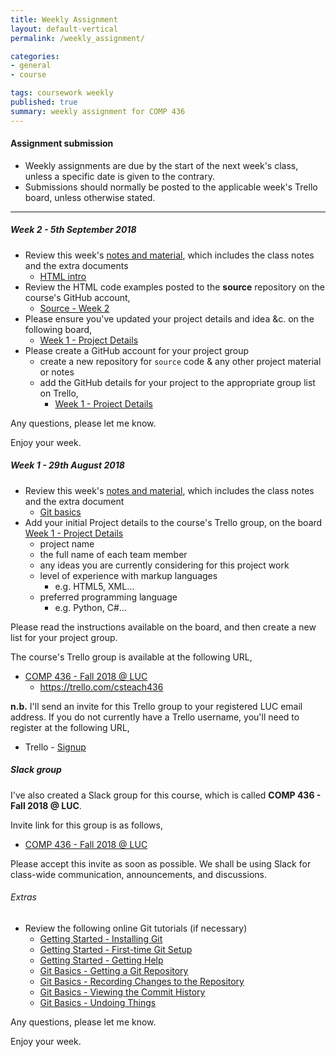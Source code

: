 ```yaml
---
title: Weekly Assignment
layout: default-vertical
permalink: /weekly_assignment/

categories:
- general
- course

tags: coursework weekly
published: true
summary: weekly assignment for COMP 436
---
```


#### Assignment submission
* Weekly assignments are due by the start of the next week's class, unless a specific date is given to the contrary.
* Submissions should normally be posted to the applicable week's Trello board, unless otherwise stated.

***

<!--
#### Week 15 - 6th December 2017

* Please complete your group's final project report
  * suggested report length approximately 10 pages
* Further details can be found in the following outline
  * [Final Report Outline](/assets/docs/extras/comp436-final-report-outline-2017.pdf)
* Report must be submitted by 4.15pm on Wednesday 13th December 2017
   * send a PDF copy to [nhayward@luc.edu](mailto:nhayward@luc.edu?subject=COMP436 - Final Report)
* Please share with me a copy of your group's final code. This may include the following options,
  * GitHub

**NB:** Don't forget to add details of each member's contributions to the project in this report. If you prefer, you may submit an individual report for this contribution outline to [nhayward@luc.edu](mailto:nhayward@luc.edu?subject=COMP436 - Individual Final Report)

Any questions, please let me know.

Enjoy your week.

##### Week 14 - 29th November 2017
* Review this week's [notes and material](/notes), which includes the class notes and the following extra document,
  * [Final Report Outline](/assets/docs/extras/comp436-final-report-outline-2017.pdf)
* Review the TEI XML code examples posted to the **source** repository on the course's GitHub account,
  * [Source - Week 14](https://github.com/csteach436/source/tree/master/week14)
* Review the final report outline
  * [Final Report Outline](/assets/docs/extras/comp436-final-report-outline-2017.pdf)
* Please prepare your group's project presentation for Wednesday 6th December 2017
  * as detailed in previous classes, this presentation should be an outline of your final group project
  * please consult the [coursework](/coursework) page for further details
  * each presentation should be a maximum of 10 minutes in length

If there are any special hardware or software requirements for next week's presentation, please let me know before Wednesday 6th December 2017.

Any questions, please let me know.

Enjoy your week.

##### Week 13 - 22nd November 2017
* N/A

##### Week 12 - 15th November 2017
* Review this week's [notes and material](/notes), which includes the class notes
* Review the TEI XML code examples posted to the **source** repository on the course's GitHub account,
  * [Source - Week 12](https://github.com/csteach436/source/tree/master/week12)
* Please complete the exercise on the penultimate page of this week's [course notes](/assets/docs/2017/Comp436-week12.pdf),
  * try to expand upon the example created at the end of this week's class
  * consider extra TEI elements and attributes applicable to the encoded text
  * send me a copy of this work in a private message on Slack
* Please add the following details to [Week 12 - Project Schema](https://trello.com/b/nGHYg5mm/week-12-project-schema) board on Trello,
  * using TEI as an example, please consider and outline the following for your project's *schema*
    * semantic groupings for elements and attributes
    * textual phenomena, including
      * analytical features
      * logical and semantic features
    * non-textual phenomena (where applicable)

Any questions, please let me know.

Enjoy your week.

##### Week 11 - 8th November 2017
* Review this week's [notes and material](/notes), which includes the class notes
* Review the XML and XSL code examples posted to the **source** repository on the course's GitHub account,
  * [Source - Week 11](https://github.com/csteach436/source/tree/master/week11)
* Please send me a copy of your group's completed class exercises from this week's course notes
  * push to a directory on your group's GitHub account
* Please prepare your example XML and XSLT class exercises ready for a brief presentation
  * this will be a brief *show and tell* demo of the work completed in class
  * demo will be at the start of the next class
* Please contribute to this week's class discussion on Slack, **#discussion-week11**, for the following TEI-based project, [Folger Digital Texts](http://www.folgerdigitaltexts.org/)
  * please consider the project's general structure and presentation of rendered texts
  * how does this project use XML and the encoded texts?
  * how does the project use TEI?
  * what is the role of metadata in this project?
  * what do you like or dislike about the general usage of texts?
  * add any other thoughts or comments on this project...

Any questions, please let me know.

Enjoy your week.

##### Week 10 - 1st November 2017
* Review this week's [notes and material](/notes), which includes the class notes
* Review the XML and XSL code examples posted to the **source** repository on the course's GitHub account,
  * [Source - Week 10](https://github.com/csteach436/source/tree/master/week10)
* Please send me a copy of your group's completed class exercises from this week's course notes
  * push to a directory on your group's GitHub account
* Please contribute to this week's class discussion on Slack, **#discussion-week10**, for the following XML-based project, [Mark Twain Project Online](http://www.marktwainproject.org/homepage.html)
  * please consider the general structure of this project
  * how does it present its textual documents?
  * which site features do you like and dislike? why?
  * how do they use filters, sort, and search to help present their project material?
  * how do they combine their material within the structure of the project? i.e. textual documents (transcriptions) and the accompanying images
  * add any other thoughts or comments on this project...

Any questions, please let me know.

Enjoy your week.

##### Week 9 - 25th October 2017
* Review this week's [notes and material](/notes), which includes the class notes
* Review the XML and XSL code examples posted to the **source** repository on the course's GitHub account,
  * [Source - Week 9](https://github.com/csteach436/source/tree/master/week9)
* Please send me a copy of your group's completed class exercises from this week's course notes
  * push to a directory on your group's GitHub account
* Prepare for a quiz, which is scheduled for the end of next week's class
  * quiz will include material from the course, class, and extra notes for weeks 1 to 9 inclusive
  * quiz will be approximately 45 minutes in length
  * questions will be multiple choice
  * please bring your laptop or other internet connected device to class
  * this quiz uses an online Google Form
    * **NB:** you'll need a Google account to register for the quiz

Any questions, please let me know.

Enjoy your week.

##### Week 8 - 18th October 2017
* Complete the following peer review forms individually for the DEV Week projects and presentations
  * [1 - Group A](https://goo.gl/forms/Obq11LW60LDZ5C8Q2)
  * [2 - Group C](https://goo.gl/forms/GMEOmoPImk90dlLY2)
  * [3 - Group D](https://goo.gl/forms/Z636WcbWjOtfd1hG2)
  * [4 - Group E](https://goo.gl/forms/ywitYA0prZGTKxgl1)
  * [5 - Group F](https://goo.gl/forms/okAWCy1BJTR4PUVv1)
* Complete these peer review forms by **Wednesday 25th October 2017** at the latest
  * please complete these forms individually, and **NOT** as a project group
* You may use the new **Slack** channel, **#dev-week-review**, for posting any questions, comments, or other information regarding these peer reviews for the DEV Week
* Please add your DEV week presentation files, notes, &c. to the following board on Trello,
  * [Week 8 - DEV Week Presentation Files](https://trello.com/b/3NqdVhUk/week-8-dev-week-presentation-files)
  * Please add these files as soon as possible, and by **Wednesday 25th October 2017** at the latest
  * instructions are included as a list on the above board
* Please share your completed DEV Week code, and any associated files or data, with myself
  * code &c. should be pushed to your group's repository on GitHub
  * please share these files by **Wednesday 25th October 2017** at the latest
* Complete the following Trello board,
  * [Week 8 - DEV Week Contributions](https://trello.com/b/aAOL5p9R/week-8-dev-week-contributions)
  * this board is **important** - it will help to establish member contributions for the DEV week project
  * please complete this requirement by **Wednesday 25th October 2017** at the latest

Any questions, please let me know.

Enjoy your week.

##### Week 6 - 4th October 2017
* Review this week's [notes and material](/notes), which includes the class notes
* Review the XML and XSL code examples posted to the **source** repository on the course's GitHub account,
  * [Source - Week 6](https://github.com/csteach436/source/tree/master/week6)
* Please send me a copy of your group's completed class exercises from this week's course notes
  * push to a directory on your group's GitHub account
* Please ensure all class exercises for your group are now up to date
  * push any outstanding copies of class exercises to your group's GitHub account
* Please start to prepare your DEV week group project and demonstration, as outlined in this week's class
  * further details can be found on pages 3, 4, and 5 of this week's class [notes](/assets/docs/2017/Comp436-week6.pdf)
  * details are also available in the [Coursework](/coursework/#assessment2) section of this site
* Please add updates on your group's project development to the course's Trello group,
  * [Week 6 - DEV Week](https://trello.com/b/S85UuzAN/week-6-dev-week)
  * I've added instructions on this board.

**n.b.** **NO** formal class next week - work as a group on your DEV Week project.

Enjoy your DEV Week and mid-semester break.

##### Week 5 - 27th September 2017
* Review this week's [notes and material](/notes), which includes the class notes
* Review the XML and XSL code examples posted to the **source** repository on the course's GitHub account,
  * [Source - Week 5](https://github.com/csteach436/source/tree/master/week5)
* Please send me a copy of your group's completed class exercises, *Exercise 1 to 5* in this week's course notes. Either,
  * push to a directory on your group's GitHub account, or
  * attach these files as an attachment to an email message
* Please add the following examples to [Week 5 - Markup Examples](https://trello.com/b/aszKKWLM/week-5-markup-examples) board on Trello,
  * using usage examples from Week 3 and Week 4 start *marking up* documents using your project's preferred markup language
      * e.g. XML
  * documents should at least meet requirements for *well-formed*...
  * test initial processing with XSL or equivalent processing/parsing for your chosen markup language
      * add a note on chosen processor/parser, and why...
  * add these documents as attachments to this board
      * push a copy to your group's GitHub account (e.g. in a directory named 'week 5')

Any questions, please let me know.

Enjoy your week.

##### Week 4 - 20th September 2017
* Review this week's [notes and material](/notes), which includes the class notes and the following extra documents,
  * [CSS intro](/assets/docs/extras/css-intro.pdf)
  * [CSS basics](/assets/docs/extras/css-basics.pdf)
* Review the HTML and XML code examples posted to the **source** repository on the course's GitHub account,
  * [Source - Week 4](https://github.com/csteach436/source/tree/master/week4)
* Please add the following details to the [Week 4 - Usage Examples](https://trello.com/b/QsXAFquW/week-4-usage-examples) board on Trello,
  * consider usage examples for media content outlined for [Week 3 - Project Material](https://trello.com/b/xKweONJK/week-3-project-material) on Trello
    * i.e. what might a user want to do with this content?
    * are the user requirements for this content the same as the project?
      * i.e. structured and organised data to present information, searching, cataloguing, &c. compared with viewing and searching by a user...
    * add any other research conducted to date...

Any questions, please let me know.

Enjoy your week.

##### Week 3 - 13th September 2017
* Review this week's [notes and material](/notes), which includes the class notes and the following extra document,
  * [HTML DOM intro](/assets/docs/extras/html-dom-intro.pdf)
* Review the HTML and XML code examples posted to the **source** repository on the course's GitHub account,
  * [Source - Week 3](https://github.com/csteach436/source/tree/master/week%203)
* Please add the following details to the [Week 3 - Project Material](https://trello.com/b/xKweONJK/week-3-project-material) board on Trello,
  * any media collected and researched for your project
    * e.g. texts, video, audio...
  * metadata applicable to this material
    * think about *title*, *description*, *author*, *place*, *creator*...and so on
    * usage examples for this media content
    * i.e. what might a user want to do with this content?
    * are the user requirements for this content the same as the project?
      * i.e. structured and organised data to present information, searching, cataloguing, &c. compared with viewing and searching by a user...
  * any other research conducted to date...

Any questions, please let me know.

Enjoy your week.

-->

##### Week 2 - 5th September 2018

* Review this week's [notes and material](/notes), which includes the class notes and the extra documents
  * [HTML intro](/assets/docs/extras/html-intro.pdf)
* Review the HTML code examples posted to the **source** repository on the course's GitHub account,
  * [Source - Week 2](https://github.com/csteach436/source/tree/master/week%202)
* Please ensure you've updated your project details and idea &c. on the following board,
  * [Week 1 - Project Details](https://trello.com/b/YOu07xPZ)
* Please create a GitHub account for your project group
  * create a new repository for `source` code & any other project material or notes
  * add the GitHub details for your project to the appropriate group list on Trello,
    * [Week 1 - Project Details](https://trello.com/b/YOu07xPZ)

Any questions, please let me know.

Enjoy your week.


##### Week 1 - 29th August 2018

* Review this week's [notes and material](/notes), which includes the class notes and the extra document
  * [Git basics](/assets/docs/extras/git-basics.pdf)
* Add your initial Project details to the course's Trello group, on the board [Week 1 - Project Details](https://trello.com/b/YOu07xPZ)
  * project name
  * the full name of each team member
  * any ideas you are currently considering for this project work
  * level of experience with markup languages
    * e.g. HTML5, XML...
  * preferred programming language
    * e.g. Python, C#...

Please read the instructions available on the board, and then create a new list for your project group.

The course's Trello group is available at the following URL,

* [COMP 436 - Fall 2018 @ LUC](https://trello.com/csteach436)
  * https://trello.com/csteach436

**n.b.** I'll send an invite for this Trello group to your registered LUC email address. If you do not currently have a Trello username, you'll need to register at the following URL,

* Trello - [Signup](https://trello.com/signup)

##### Slack group
I've also created a Slack group for this course, which is called **COMP 436 - Fall 2018 @ LUC**.

Invite link for this group is as follows,

  * [COMP 436 - Fall 2018 @ LUC](https://join.slack.com/t/csteach436-2018/shared_invite/enQtNDI1MDQ0ODI2NDU1LTM4MTY2NTc0OTI1MGY3YmZmZmQ2NGM2ODI3NTRlNGZjMzAwNmE1NzU0NDRmMDQwN2FiNTJhMjljYzg2YmNlMjU)

Please accept this invite as soon as possible. We shall be using Slack for class-wide communication, announcements, and discussions.

###### Extras
* Review the following online Git tutorials (if necessary)
  * [Getting Started - Installing Git](http://git-scm.com/book/en/v2/Getting-Started-Installing-Git)
  * [Getting Started - First-time Git Setup](http://git-scm.com/book/en/v2/Getting-Started-First-Time-Git-Setup)
  * [Getting Started - Getting Help](http://git-scm.com/book/en/v2/Getting-Started-Getting-Help)
  * [Git Basics - Getting a Git Repository](http://git-scm.com/book/en/v2/Git-Basics-Getting-a-Git-Repository)
  * [Git Basics - Recording Changes to the Repository](http://git-scm.com/book/en/v2/Git-Basics-Recording-Changes-to-the-Repository)
  * [Git Basics - Viewing the Commit History](http://git-scm.com/book/en/v2/Git-Basics-Viewing-the-Commit-History)
  * [Git Basics - Undoing Things](http://git-scm.com/book/en/v2/Git-Basics-Undoing-Things)

Any questions, please let me know.

Enjoy your week.

